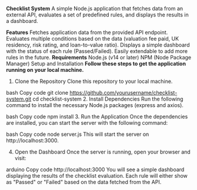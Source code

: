 **Checklist System**
A simple Node.js application that fetches data from an external API, evaluates a set of predefined rules, and displays the results in a dashboard.

**Features**
Fetches application data from the provided API endpoint.
Evaluates multiple conditions based on the data (valuation fee paid, UK residency, risk rating, and loan-to-value ratio).
Displays a simple dashboard with the status of each rule (Passed/Failed).
Easily extendable to add more rules in the future.
**Requirements**
Node.js (v14 or later)
NPM (Node Package Manager)
Setup and Installation
**Follow these steps to get the application running on your local machine.**

1. Clone the Repository
Clone this repository to your local machine.

bash
Copy code
git clone https://github.com/yourusername/checklist-system.git
cd checklist-system
2. Install Dependencies
Run the following command to install the necessary Node.js packages (express and axios).

bash
Copy code
npm install
3. Run the Application
Once the dependencies are installed, you can start the server with the following command:

bash
Copy code
node server.js
This will start the server on http://localhost:3000.

4. Open the Dashboard
Once the server is running, open your browser and visit:

arduino
Copy code
http://localhost:3000
You will see a simple dashboard displaying the results of the checklist evaluation. Each rule will either show as "Passed" or "Failed" based on the data fetched from the API.

